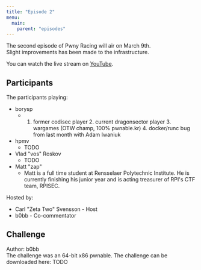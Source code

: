 ```yaml
---
title: "Episode 2"
menu:
  main:
    parent: "episodes"
---
```


The second episode of Pwny Racing will air on March 9th.  
Slight improvements has been made to the infrastructure.

You can watch the live stream on [YouTube](https://www.youtube.com/watch?v=411BiewfNrM).

## Participants

The participants playing:  

* borysp
  - 1. former codisec player 2. current dragonsector player 3. wargames (OTW champ, 100% pwnable.kr) 4. docker/runc bug from last month with Adam Iwaniuk
* hpmv
  - TODO
* Vlad "vos" Roskov
  - TODO
* Matt "zap"
  - Matt is a full time student at Rensselaer Polytechnic Institute. He is currently finishing his junior year and is acting treasurer of RPI's CTF team, RPISEC.

Hosted by:

* Carl "Zeta Two" Svensson - Host
* b0bb - Co-commentator

## Challenge

Author: b0bb  
The challenge was an 64-bit x86 pwnable. The challenge can be downloaded here: TODO
